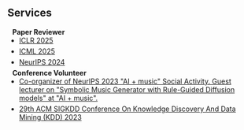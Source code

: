 ## Services
<h4 style="margin:0 10px 0;">Paper Reviewer</h4>

<ul style="margin:0 0 5px;">
  <li><a href="https://nips.cc/virtual/2023/social/80561"><autocolor>ICLR 2025 </autocolor></a></li>
</ul>

<ul style="margin:0 0 5px;">
  <li><a href="https://nips.cc/virtual/2023/social/80561"><autocolor>ICML 2025 </autocolor></a></li>
</ul>

<ul style="margin:0 0 5px;">
  <li><a href="https://kdd.org/kdd2023/"><autocolor>NeurIPS 2024</autocolor></a></li>
</ul>

<h4 style="margin:0 10px 0;">Conference Volunteer</h4>

<ul style="margin:0 0 5px;">
  <li><a href="https://nips.cc/virtual/2023/social/80561"><autocolor>Co-organizer of NeurIPS 2023 "AI + music" Social Activity. Guest lecturer on "Symbolic Music Generator with Rule-Guided Diffusion models" at "AI + music". </autocolor></a></li>
</ul>

<ul style="margin:0 0 5px;">
  <li><a href="https://kdd.org/kdd2023/"><autocolor>29th ACM SIGKDD Conference On Knowledge Discovery And Data Mining (KDD) 2023</autocolor></a></li>
</ul>
